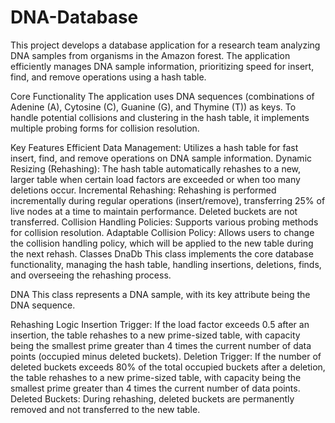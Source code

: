 # DNA-Database
This project develops a database application for a research team analyzing DNA samples from organisms in the Amazon forest. The application efficiently manages DNA sample information, prioritizing speed for insert, find, and remove operations using a hash table.

Core Functionality
The application uses DNA sequences (combinations of Adenine (A), Cytosine (C), Guanine (G), and Thymine (T)) as keys. To handle potential collisions and clustering in the hash table, it implements multiple probing forms for collision resolution.

Key Features
Efficient Data Management: Utilizes a hash table for fast insert, find, and remove operations on DNA sample information.
Dynamic Resizing (Rehashing): The hash table automatically rehashes to a new, larger table when certain load factors are exceeded or when too many deletions occur.
Incremental Rehashing: Rehashing is performed incrementally during regular operations (insert/remove), transferring 25% of live nodes at a time to maintain performance. Deleted buckets are not transferred.
Collision Handling Policies: Supports various probing methods for collision resolution.
Adaptable Collision Policy: Allows users to change the collision handling policy, which will be applied to the new table during the next rehash.
Classes
DnaDb
This class implements the core database functionality, managing the hash table, handling insertions, deletions, finds, and overseeing the rehashing process.

DNA
This class represents a DNA sample, with its key attribute being the DNA sequence.

Rehashing Logic
Insertion Trigger: If the load factor exceeds 0.5 after an insertion, the table rehashes to a new prime-sized table, with capacity being the smallest prime greater than 4 times the current number of data points (occupied minus deleted buckets).
Deletion Trigger: If the number of deleted buckets exceeds 80% of the total occupied buckets after a deletion, the table rehashes to a new prime-sized table, with capacity being the smallest prime greater than 4 times the current number of data points.
Deleted Buckets: During rehashing, deleted buckets are permanently removed and not transferred to the new table.
